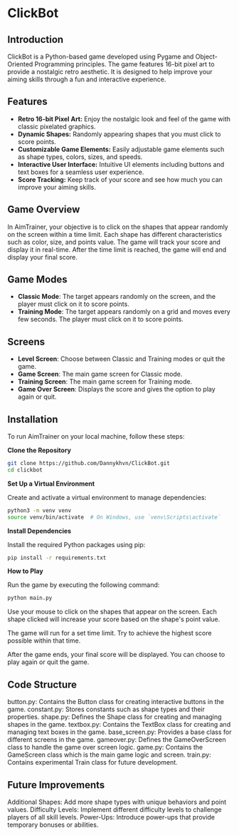 # ClickBot

## Introduction

ClickBot is a Python-based game developed using Pygame and Object-Oriented Programming principles. The game features 16-bit pixel art to provide a nostalgic retro aesthetic. It is designed to help improve your aiming skills through a fun and interactive experience.

## Features

- **Retro 16-bit Pixel Art:** Enjoy the nostalgic look and feel of the game with classic pixelated graphics.
- **Dynamic Shapes:** Randomly appearing shapes that you must click to score points.
- **Customizable Game Elements:** Easily adjustable game elements such as shape types, colors, sizes, and speeds.
- **Interactive User Interface:** Intuitive UI elements including buttons and text boxes for a seamless user experience.
- **Score Tracking:** Keep track of your score and see how much you can improve your aiming skills.

## Game Overview

In AimTrainer, your objective is to click on the shapes that appear randomly on the screen within a time limit. Each shape has different characteristics such as color, size, and points value. The game will track your score and display it in real-time. After the time limit is reached, the game will end and display your final score.

## Game Modes

- **Classic Mode**: The target appears randomly on the screen, and the player must click on it to score points.
- **Training Mode**: The target appears randomly on a grid and moves every few seconds. The player must click on it to score points.

## Screens

- **Level Screen**: Choose between Classic and Training modes or quit the game.
- **Game Screen**: The main game screen for Classic mode.
- **Training Screen**: The main game screen for Training mode.
- **Game Over Screen**: Displays the score and gives the option to play again or quit.

## Installation

To run AimTrainer on your local machine, follow these steps:

**Clone the Repository**

   ```bash
   git clone https://github.com/Dannykhvn/ClickBot.git
   cd clickbot
   ```
   
**Set Up a Virtual Environment**

Create and activate a virtual environment to manage dependencies:

```bash
python3 -m venv venv
source venv/bin/activate  # On Windows, use `venv\Scripts\activate`
```

**Install Dependencies**

Install the required Python packages using pip:

```bash
pip install -r requirements.txt
```

**How to Play**

Run the game by executing the following command:

```bash
python main.py
```

Use your mouse to click on the shapes that appear on the screen. Each shape clicked will increase your score based on the shape's point value.

The game will run for a set time limit. Try to achieve the highest score possible within that time.

After the game ends, your final score will be displayed. You can choose to play again or quit the game.

## Code Structure

button.py: Contains the Button class for creating interactive buttons in the game.
constant.py: Stores constants such as shape types and their properties.
shape.py: Defines the Shape class for creating and managing shapes in the game.
textbox.py: Contains the TextBox class for creating and managing text boxes in the game.
base_screen.py: Provides a base class for different screens in the game.
gameover.py: Defines the GameOverScreen class to handle the game over screen logic.
game.py: Contains the GameScreen class which is the main game logic and screen.
train.py: Contains experimental Train class for future development.

## Future Improvements
Additional Shapes: Add more shape types with unique behaviors and point values.
Difficulty Levels: Implement different difficulty levels to challenge players of all skill levels.
Power-Ups: Introduce power-ups that provide temporary bonuses or abilities.


